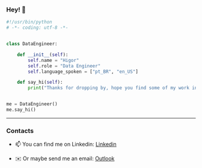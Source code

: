 ### Hey! 👋

```python
#!/usr/bin/python
# -*- coding: utf-8 -*-


class DataEngineer:

    def __init__(self):
        self.name = "Higor"
        self.role = "Data Engineer"
        self.language_spoken = ["pt_BR", "en_US"]

    def say_hi(self):
        print("Thanks for dropping by, hope you find some of my work interesting.")


me = DataEngineer()
me.say_hi()
```

---

### Contacts

- 📫 You can find me on Linkedin: [Linkedin](https://www.linkedin.com/in/hhigorb)

- ✉️ Or maybe send me an email: [Outlook](mailto:hhigorb@outlook.com)












